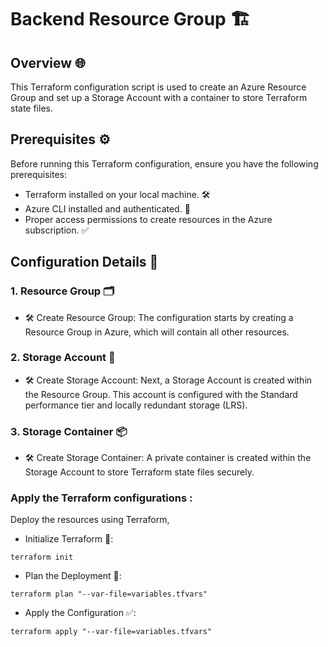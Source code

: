 # Backend Resource Group 🏗️

## Overview 🌐

This Terraform configuration script is used to create an Azure Resource Group and set up a Storage Account with a container to store Terraform state files.

## Prerequisites ⚙️
Before running this Terraform configuration, ensure you have the following prerequisites:

- Terraform installed on your local machine. 🛠️
- Azure CLI installed and authenticated. 🔑
- Proper access permissions to create resources in the Azure subscription. ✅
## Configuration Details 📝
### 1. Resource Group 🗂️
- 🛠️ Create Resource Group:
The configuration starts by creating a Resource Group in Azure, which will contain all other resources.

###  2. Storage Account 💾
- 🛠️ Create Storage Account:
Next, a Storage Account is created within the Resource Group. This account is configured with the Standard performance tier and locally redundant storage (LRS).

### 3. Storage Container 📦
- 🛠️ Create Storage Container:
A private container is created within the Storage Account to store Terraform state files securely.


### Apply the Terraform configurations :
Deploy the resources using Terraform,
- Initialize Terraform 🔄:
```
terraform init
```
- Plan the Deployment 📝:

```
terraform plan "--var-file=variables.tfvars"
```
- Apply the Configuration ✅:
```
terraform apply "--var-file=variables.tfvars"
```
